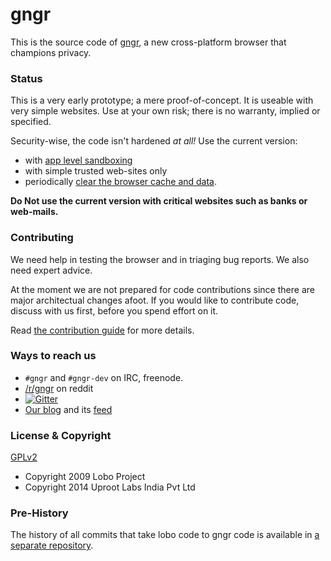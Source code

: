 gngr
====

This is the source code of [gngr](https://gngr.info), a new cross-platform browser that champions privacy.

### Status
This is a very early prototype; a mere proof-of-concept. It is useable with very simple websites. Use at your own risk;
there is no warranty, implied or specified.

Security-wise, the code isn't hardened *at all!* Use the current version:
 * with [app level sandboxing](https://github.com/UprootLabs/gngr/wiki/App-Sandboxing) 
 * with simple trusted web-sites only
 * periodically [clear the browser cache and data](https://github.com/UprootLabs/gngr/wiki/Clearing-cache-and-data).

**Do Not use the current version with critical websites such as banks or web-mails.**

### Contributing
We need help in testing the browser and in triaging bug reports. We also need expert advice.

At the moment we are not prepared for code contributions since there are major architectual changes afoot. If you would
like to contribute code, discuss with us first, before you spend effort on it.

Read [the contribution guide](CONTRIBUTING.md) for more details.

### Ways to reach us
  * `#gngr` and `#gngr-dev` on IRC, freenode.
  * [/r/gngr](https://reddit.com/r/gngr) on reddit
  * [![Gitter](https://badges.gitter.im/UprootLabs/swing-htabs.png)](https://gitter.im/UprootLabs/gngr?utm_source=badge)
  * [Our blog](https://blog.gngr.info) and its [feed](https://blog.gngr.info/feed.xml)

### License & Copyright
[GPLv2](https://www.gnu.org/licenses/gpl-2.0.html)

 * Copyright 2009 Lobo Project
 * Copyright 2014 Uproot Labs India Pvt Ltd

### Pre-History
The history of all commits that take lobo code to gngr code is available in [a separate repository](https://github.com/UprootLabs/gngrPreHistoric).
